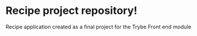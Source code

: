 # Recipe project repository!

Recipe application created as a final project for the Trybe Front end module
